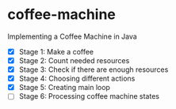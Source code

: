# coffee-machine
Implementing a Coffee Machine in Java

- [x] Stage 1: Make a coffee
- [x] Stage 2: Count needed resources
- [x] Stage 3: Check if there are enough resources
- [x] Stage 4: Choosing different actions
- [x] Stage 5: Creating main loop
- [ ] Stage 6: Processing coffee machine states 
